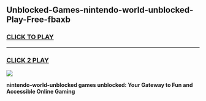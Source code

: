 
## Unblocked-Games-nintendo-world-unblocked-Play-Free-fbaxb
<h3>
<a href="https://premium76.site?title=nintendo-world-unblocked&ref=23A">CLICK TO PLAY</a></h3>
<hr>

<h3>
<a href="https://premium76.site?title=nintendo-world-unblocked&ref=23A">CLICK 2 PLAY</a>
  
</h3>

<a href="https://premium76.site?title=nintendo-world-unblocked&ref=23A"><img src="https://clearcache.store/games.png"></a>


**nintendo-world-unblocked games unblocked: Your Gateway to Fun and Accessible Online Gaming**
